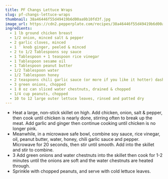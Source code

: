 ```yaml
---
title: PF Changs Lettuce Wraps
slug: pf-changs-lettuce-wraps
thumbnail: 38a46446f55d49419b6d00aa9b10fd3f.jpg
image_url: https://cdn2.pepperplate.com/recipes/38a46446f55d49419b6d00aa9b10fd3f.jpg
ingredients:
  - 1 lb ground chicken breast
  - 1/2 onion, minced salt & pepper
  - 2 garlic cloves, minced
  - 1 ″ knob ginger, peeled & minced
  - 2 to 1/2 Tablespoons soy sauce
  - 1 Tablespoon + 1 teaspoon rice vinegar
  - 1 Tablespoon sesame oil
  - 1 Tablespoon peanut butter
  - 1/2 Tablespoon water
  - 1/2 Tablespoon honey
  - 2 teaspoons chili garlic sauce (or more if you like it hotter) dash of pepper
  - 3 green onions, chopped
  - 1 8 oz can sliced water chestnuts, drained & chopped
  - 1/4 cup peanuts, chopped
  - 10 to 12 large outer lettuce leaves, rinsed and patted dry
---
```


* Heat a large, non-stick skillet on high. Add chicken, onion, salt & pepper, then cook until chicken is nearly done, stirring often to break up the meat. Add garlic and ginger then continue cooking until chicken is no longer pink.
* Meanwhile, in a microwave safe bowl, combine soy sauce, rice vinegar, oil, peanut butter, water, honey, chili garlic sauce and pepper. Microwave for 20 seconds, then stir until smooth. Add into the skillet and stir to combine.
* 3 Add green onions and water chestnuts into the skillet then cook for 1-2 minutes until the onions are soft and the water chestnuts are heated through.
* Sprinkle with chopped peanuts, and serve with cold lettuce leaves.
